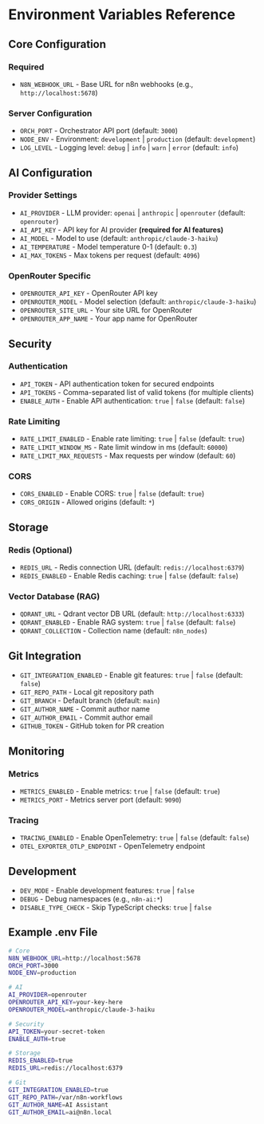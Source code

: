 # Environment Variables Reference

## Core Configuration

### Required

- `N8N_WEBHOOK_URL` - Base URL for n8n webhooks (e.g., `http://localhost:5678`)

### Server Configuration

- `ORCH_PORT` - Orchestrator API port (default: `3000`)
- `NODE_ENV` - Environment: `development` | `production` (default: `development`)
- `LOG_LEVEL` - Logging level: `debug` | `info` | `warn` | `error` (default: `info`)

## AI Configuration

### Provider Settings

- `AI_PROVIDER` - LLM provider: `openai` | `anthropic` | `openrouter` (default: `openrouter`)
- `AI_API_KEY` - API key for AI provider **(required for AI features)**
- `AI_MODEL` - Model to use (default: `anthropic/claude-3-haiku`)
- `AI_TEMPERATURE` - Model temperature 0-1 (default: `0.3`)
- `AI_MAX_TOKENS` - Max tokens per request (default: `4096`)

### OpenRouter Specific

- `OPENROUTER_API_KEY` - OpenRouter API key
- `OPENROUTER_MODEL` - Model selection (default: `anthropic/claude-3-haiku`)
- `OPENROUTER_SITE_URL` - Your site URL for OpenRouter
- `OPENROUTER_APP_NAME` - Your app name for OpenRouter

## Security

### Authentication

- `API_TOKEN` - API authentication token for secured endpoints
- `API_TOKENS` - Comma-separated list of valid tokens (for multiple clients)
- `ENABLE_AUTH` - Enable API authentication: `true` | `false` (default: `false`)

### Rate Limiting

- `RATE_LIMIT_ENABLED` - Enable rate limiting: `true` | `false` (default: `true`)
- `RATE_LIMIT_WINDOW_MS` - Rate limit window in ms (default: `60000`)
- `RATE_LIMIT_MAX_REQUESTS` - Max requests per window (default: `60`)

### CORS

- `CORS_ENABLED` - Enable CORS: `true` | `false` (default: `true`)
- `CORS_ORIGIN` - Allowed origins (default: `*`)

## Storage

### Redis (Optional)

- `REDIS_URL` - Redis connection URL (default: `redis://localhost:6379`)
- `REDIS_ENABLED` - Enable Redis caching: `true` | `false` (default: `false`)

### Vector Database (RAG)

- `QDRANT_URL` - Qdrant vector DB URL (default: `http://localhost:6333`)
- `QDRANT_ENABLED` - Enable RAG system: `true` | `false` (default: `false`)
- `QDRANT_COLLECTION` - Collection name (default: `n8n_nodes`)

## Git Integration

- `GIT_INTEGRATION_ENABLED` - Enable git features: `true` | `false` (default: `false`)
- `GIT_REPO_PATH` - Local git repository path
- `GIT_BRANCH` - Default branch (default: `main`)
- `GIT_AUTHOR_NAME` - Commit author name
- `GIT_AUTHOR_EMAIL` - Commit author email
- `GITHUB_TOKEN` - GitHub token for PR creation

## Monitoring

### Metrics

- `METRICS_ENABLED` - Enable metrics: `true` | `false` (default: `true`)
- `METRICS_PORT` - Metrics server port (default: `9090`)

### Tracing

- `TRACING_ENABLED` - Enable OpenTelemetry: `true` | `false` (default: `false`)
- `OTEL_EXPORTER_OTLP_ENDPOINT` - OpenTelemetry endpoint

## Development

- `DEV_MODE` - Enable development features: `true` | `false`
- `DEBUG` - Debug namespaces (e.g., `n8n-ai:*`)
- `DISABLE_TYPE_CHECK` - Skip TypeScript checks: `true` | `false`

## Example .env File

```bash
# Core
N8N_WEBHOOK_URL=http://localhost:5678
ORCH_PORT=3000
NODE_ENV=production

# AI
AI_PROVIDER=openrouter
OPENROUTER_API_KEY=your-key-here
OPENROUTER_MODEL=anthropic/claude-3-haiku

# Security
API_TOKEN=your-secret-token
ENABLE_AUTH=true

# Storage
REDIS_ENABLED=true
REDIS_URL=redis://localhost:6379

# Git
GIT_INTEGRATION_ENABLED=true
GIT_REPO_PATH=/var/n8n-workflows
GIT_AUTHOR_NAME=AI Assistant
GIT_AUTHOR_EMAIL=ai@n8n.local
```